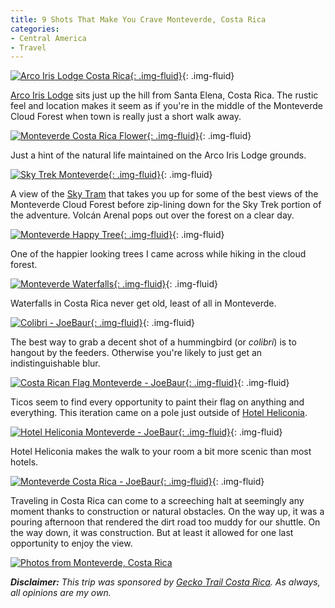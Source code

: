 ```yaml
---
title: 9 Shots That Make You Crave Monteverde, Costa Rica
categories:
- Central America
- Travel
---
```


[![Arco Iris Lodge Costa Rica](https://withoutapath.com/wp-content/uploads/2015/07/Arco-Iris-Lodge-Costa-Rica-JoeBaur-1024x683.jpg){: .img-fluid}](https://withoutapath.com/wp-content/uploads/2015/07/Arco-Iris-Lodge-Costa-Rica-JoeBaur.jpg){: .img-fluid}

[Arco Iris Lodge](http://www.arcoirislodge.com/) sits just up the hill from Santa Elena, Costa Rica. The rustic feel and location makes it seem as if you're in the middle of the Monteverde Cloud Forest when town is really just a short walk away.<!-- more -->

[![Monteverde Costa Rica Flower](https://withoutapath.com/wp-content/uploads/2015/07/Monteverde-Costa-Rica-Flower-JoeBaur-1024x683.jpg){: .img-fluid}](https://withoutapath.com/wp-content/uploads/2015/07/Monteverde-Costa-Rica-Flower-JoeBaur.jpg){: .img-fluid}

Just a hint of the natural life maintained on the Arco Iris Lodge grounds.

[![Sky Trek Monteverde](https://withoutapath.com/wp-content/uploads/2015/07/Sky-Trek-Monteverde-JoeBaur-1024x683.jpg){: .img-fluid}](https://withoutapath.com/wp-content/uploads/2015/07/Sky-Trek-Monteverde-JoeBaur.jpg){: .img-fluid}

A view of the [Sky Tram](http://skyadventures.travel/monteverde/) that takes you up for some of the best views of the Monteverde Cloud Forest before zip-lining down for the Sky Trek portion of the adventure. Volcán Arenal pops out over the forest on a clear day.

[![Monteverde Happy Tree](https://withoutapath.com/wp-content/uploads/2015/07/Monteverde-Happy-Tree-JoeBaur-1024x683.jpg){: .img-fluid}](https://withoutapath.com/wp-content/uploads/2015/07/Monteverde-Happy-Tree-JoeBaur.jpg){: .img-fluid}

One of the happier looking trees I came across while hiking in the cloud forest.

[![Monteverde Waterfalls](https://withoutapath.com/wp-content/uploads/2015/07/Monteverde-Waterfalls-JoeBaur-1024x683.jpg){: .img-fluid}](https://withoutapath.com/wp-content/uploads/2015/07/Monteverde-Waterfalls-JoeBaur.jpg){: .img-fluid}

Waterfalls in Costa Rica never get old, least of all in Monteverde.

[![Colibri - JoeBaur](https://withoutapath.com/wp-content/uploads/2015/07/Colibri-JoeBaur-1024x683.jpg){: .img-fluid}](https://withoutapath.com/wp-content/uploads/2015/07/Colibri-JoeBaur.jpg){: .img-fluid}

The best way to grab a decent shot of a hummingbird (or _colibri_) is to hangout by the feeders. Otherwise you're likely to just get an indistinguishable blur.

[![Costa Rican Flag Monteverde - JoeBaur](https://withoutapath.com/wp-content/uploads/2015/07/Costa-Rican-Flag-Monteverde-JoeBaur-1024x683.jpg){: .img-fluid}](https://withoutapath.com/wp-content/uploads/2015/07/Costa-Rican-Flag-Monteverde-JoeBaur.jpg){: .img-fluid}

Ticos seem to find every opportunity to paint their flag on anything and everything. This iteration came on a pole just outside of [Hotel Heliconia](http://www.hotelheliconia.com/).

[![Hotel Heliconia Monteverde - JoeBaur](https://withoutapath.com/wp-content/uploads/2015/07/Hotel-Heliconia-Monteverde-JoeBaur-1024x683.jpg){: .img-fluid}](https://withoutapath.com/wp-content/uploads/2015/07/Hotel-Heliconia-Monteverde-JoeBaur.jpg){: .img-fluid}

Hotel Heliconia makes the walk to your room a bit more scenic than most hotels.

[![Monteverde Costa Rica - JoeBaur](https://withoutapath.com/wp-content/uploads/2015/07/Monteverde-Costa-Rica-JoeBaur-1024x683.jpg){: .img-fluid}](https://withoutapath.com/wp-content/uploads/2015/07/Monteverde-Costa-Rica-JoeBaur.jpg){: .img-fluid}

Traveling in Costa Rica can come to a screeching halt at seemingly any moment thanks to construction or natural obstacles. On the way up, it was a pouring afternoon that rendered the dirt road too muddy for our shuttle. On the way down, it was construction. But at least it allowed for one last opportunity to enjoy the view.

[![Photos from Monteverde, Costa Rica](https://withoutapath.com/wp-content/uploads/2015/07/Photos-from-Monteverde-Costa-Rica-200x300.png)](https://withoutapath.com/wp-content/uploads/2015/07/Photos-from-Monteverde-Costa-Rica.png)

_**Disclaimer:** This trip was sponsored by [Gecko Trail Costa Rica](https://geckotrail.com/). As always, all opinions are my own._
